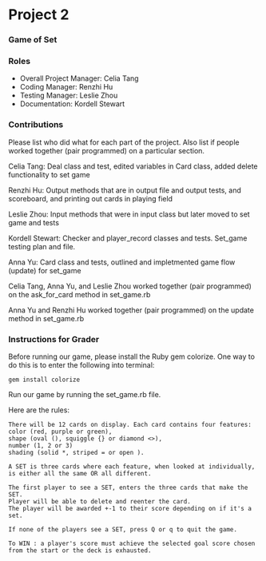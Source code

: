 # Project 2
### Game of Set

### Roles
* Overall Project Manager: Celia Tang
* Coding Manager: Renzhi Hu
* Testing Manager: Leslie Zhou
* Documentation: Kordell Stewart

### Contributions
Please list who did what for each part of the project.
Also list if people worked together (pair programmed) on a particular section.

Celia Tang: Deal class and test, edited variables in Card class, added delete functionality to set game

Renzhi Hu: Output methods that are in output file and output tests, and scoreboard, and printing out cards in playing field

Leslie Zhou: Input methods that were in input class but later moved to set game and tests

Kordell Stewart: Checker and player_record classes and tests. Set_game testing plan and file.

Anna Yu: Card class and tests, outlined and impletmented game flow (update) for set_game

Celia Tang, Anna Yu, and Leslie Zhou worked together (pair programmed) on the ask_for_card method in set_game.rb

Anna Yu and Renzhi Hu worked together (pair programmed) on the update method in set_game.rb
### Instructions for Grader
Before running our game, please install the Ruby gem colorize. One way to do this is to enter the following into terminal:

<code>gem install colorize</code>

Run our game by running the set_game.rb file.

Here are the rules:

    There will be 12 cards on display. Each card contains four features:
    color (red, purple or green),
    shape (oval (), squiggle {} or diamond <>),
    number (1, 2 or 3)
    shading (solid *, striped = or open ).

    A SET is three cards where each feature, when looked at individually,
    is either all the same OR all different.

    The first player to see a SET, enters the three cards that make the SET.
    Player will be able to delete and reenter the card.
    The player will be awarded +-1 to their score depending on if it's a set.

    If none of the players see a SET, press Q or q to quit the game.

    To WIN : a player's score must achieve the selected goal score chosen from the start or the deck is exhausted.
